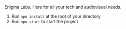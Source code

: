 Enigma Labs. Here for all your tech and audiovisual needs.
1. Run `npm install` at the root of your directory
2. Run `npm start` to start the project
